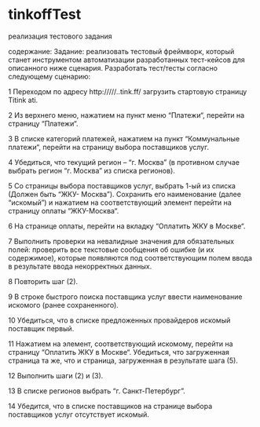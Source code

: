 # tinkoffTest
реализация тестового задания


содержание:
Задание: реализовать тестовый фреймворк, который станет инструментом автоматизации
разработанных тест-кейсов для описанного ниже сценария.
Разработать тест/тесты согласно следующему сценарию:

1 Переходом по адресу http://///..tink.ff/ загрузить стартовую страницу Titink ati.

2 Из верхнего меню, нажатием на пункт меню “Платежи“, перейти на страницу “Платежи“.

3 В списке категорий платежей, нажатием на пункт “Коммунальные платежи“, перейти на
страницу выбора поставщиков услуг.

4 Убедиться, что текущий регион – “г. Москва” (в противном случае выбрать регион “г.
Москва” из списка регионов).

5 Со страницы выбора поставщиков услуг, выбрать 1-ый из списка (Должен быть “ЖКУ-
Москва”). Сохранить его наименование (далее “искомый”) и нажатием на
соответствующий элемент перейти на страницу оплаты “ЖКУ-Москва“.

6 На странице оплаты, перейти на вкладку “Оплатить ЖКУ в Москве“.

7 Выполнить проверки на невалидные значения для обязательных полей: проверить все
текстовые сообщения об ошибке (и их содержимое), которые появляются под
соответствующим полем ввода в результате ввода некорректных данных.

8 Повторить шаг (2).

9 В строке быстрого поиска поставщика услуг ввести наименование искомого (ранее
сохраненного).

10 Убедиться, что в списке предложенных провайдеров искомый поставщик первый.

11 Нажатием на элемент, соответствующий искомому, перейти на страницу “Оплатить ЖКУ в
Москве“. Убедиться, что загруженная страница та же, что и страница, загруженная в
результате шага (5).

12 Выполнить шаги (2) и (3).

13 В списке регионов выбрать “г. Санкт-Петербург”.

14 Убедится, что в списке поставщиков на странице выбора поставщиков услуг отсутствует
искомый.
